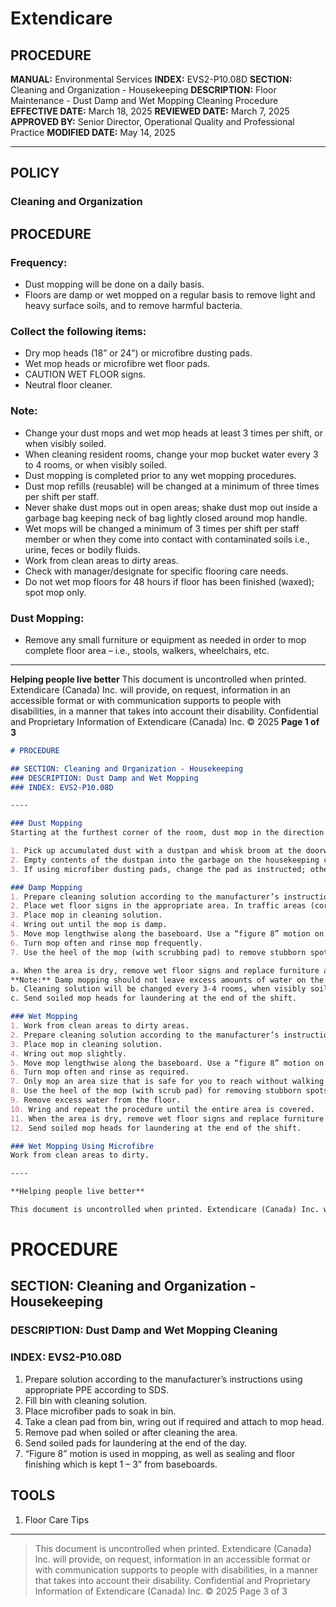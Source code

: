 # Extendicare

## PROCEDURE

**MANUAL:** Environmental Services
**INDEX:** EVS2-P10.08D
**SECTION:** Cleaning and Organization - Housekeeping
**DESCRIPTION:** Floor Maintenance - Dust Damp and Wet Mopping Cleaning Procedure
**EFFECTIVE DATE:** March 18, 2025
**REVIEWED DATE:** March 7, 2025
**APPROVED BY:** Senior Director, Operational Quality and Professional Practice
**MODIFIED DATE:** May 14, 2025

----

## POLICY

### Cleaning and Organization

## PROCEDURE

### Frequency:
- Dust mopping will be done on a daily basis.
- Floors are damp or wet mopped on a regular basis to remove light and heavy surface soils, and to remove harmful bacteria.

### Collect the following items:
- Dry mop heads (18” or 24”) or microfibre dusting pads.
- Wet mop heads or microfibre wet floor pads.
- CAUTION WET FLOOR signs.
- Neutral floor cleaner.

### Note:
- Change your dust mops and wet mop heads at least 3 times per shift, or when visibly soiled.
- When cleaning resident rooms, change your mop bucket water every 3 to 4 rooms, or when visibly soiled.
- Dust mopping is completed prior to any wet mopping procedures.
- Dust mop refills (reusable) will be changed at a minimum of three times per shift per staff.
- Never shake dust mops out in open areas; shake dust mop out inside a garbage bag keeping neck of bag lightly closed around mop handle.
- Wet mops will be changed a minimum of 3 times per shift per staff member or when they come into contact with contaminated soils i.e., urine, feces or bodily fluids.
- Work from clean areas to dirty areas.
- Check with manager/designate for specific flooring care needs.
- Do not wet mop floors for 48 hours if floor has been finished (waxed); spot mop only.

### Dust Mopping:
- Remove any small furniture or equipment as needed in order to mop complete floor area – i.e., stools, walkers, wheelchairs, etc.

----

**Helping people live better**
This document is uncontrolled when printed.
Extendicare (Canada) Inc. will provide, on request, information in an accessible format or with communication supports to people with disabilities, in a manner that takes into account their disability. Confidential and Proprietary Information of Extendicare (Canada) Inc. © 2025
**Page 1 of 3**

```markdown
# PROCEDURE

## SECTION: Cleaning and Organization - Housekeeping
### DESCRIPTION: Dust Damp and Wet Mopping
### INDEX: EVS2-P10.08D

----

### Dust Mopping
Starting at the furthest corner of the room, dust mop in the direction of the door, paying particular attention to corners, under beds, and under heating units. Avoid shaking and lifting the mop during mopping motions.

1. Pick up accumulated dust with a dustpan and whisk broom at the doorway. Do not leave dust in a pile at the doorway.
2. Empty contents of the dustpan into the garbage on the housekeeping cart.
3. If using microfiber dusting pads, change the pad as instructed; otherwise, change dry mop heads at least 3 times per shift or when visibly soiled.

### Damp Mopping
1. Prepare cleaning solution according to the manufacturer’s instructions using proper personal protective equipment (PPE) according to Safety Data Sheet (SDS).
2. Place wet floor signs in the appropriate area. In traffic areas (corridors), only damp mop half the area at a time. Ensure the floor has been dust mopped first.
3. Place mop in cleaning solution.
4. Wring out until the mop is damp.
5. Move mop lengthwise along the baseboard. Use a “figure 8” motion on the balance of the area (open areas).
6. Turn mop often and rinse mop frequently.
7. Use the heel of the mop (with scrubbing pad) to remove stubborn spots.

a. When the area is dry, remove wet floor signs and replace furniture and equipment.
**Note:** Damp mopping should not leave excess amounts of water on the floor. The area should be dry in approximately 10 minutes.
b. Cleaning solution will be changed every 3-4 rooms, when visibly soiled, or if in contact with contaminated soils, i.e., urine, feces, or other bodily fluids.
c. Send soiled mop heads for laundering at the end of the shift.

### Wet Mopping
1. Work from clean areas to dirty areas.
2. Prepare cleaning solution according to the manufacturer’s instructions using proper personal protective equipment (PPE) according to SDS.
3. Place mop in cleaning solution.
4. Wring out mop slightly.
5. Move mop lengthwise along the baseboard. Use a “figure 8” motion on the balance area. Be careful not to splash water on walls and clean the baseboards as you go.
6. Turn mop often and rinse as required.
7. Only mop an area size that is safe for you to reach without walking on the area being cleaned.
8. Use the heel of the mop (with scrub pad) for removing stubborn spots.
9. Remove excess water from the floor.
10. Wring and repeat the procedure until the entire area is covered.
11. When the area is dry, remove wet floor signs and replace furniture and equipment.
12. Send soiled mop heads for laundering at the end of the shift.

### Wet Mopping Using Microfibre
Work from clean areas to dirty.

----

**Helping people live better**

This document is uncontrolled when printed. Extendicare (Canada) Inc. will provide, on request, information in an accessible format or with communication supports to people with disabilities, in a manner that takes into account their disability. Confidential and Proprietary Information of Extendicare (Canada) Inc. © 2025
```

# PROCEDURE

## SECTION: Cleaning and Organization - Housekeeping
### DESCRIPTION: Dust Damp and Wet Mopping Cleaning
### INDEX: EVS2-P10.08D

1. Prepare solution according to the manufacturer’s instructions using appropriate PPE according to SDS.
2. Fill bin with cleaning solution.
3. Place microfiber pads to soak in bin.
4. Take a clean pad from bin, wring out if required and attach to mop head.
5. Remove pad when soiled or after cleaning the area.
6. Send soiled pads for laundering at the end of the day.
7. “Figure 8” motion is used in mopping, as well as sealing and floor finishing which is kept 1 – 3” from baseboards.

## TOOLS
1. Floor Care Tips

----

> This document is uncontrolled when printed.
> Extendicare (Canada) Inc. will provide, on request, information in an accessible format or with communication supports to people with disabilities, in a manner that takes into account their disability. Confidential and Proprietary Information of Extendicare (Canada) Inc. © 2025
> Page 3 of 3
